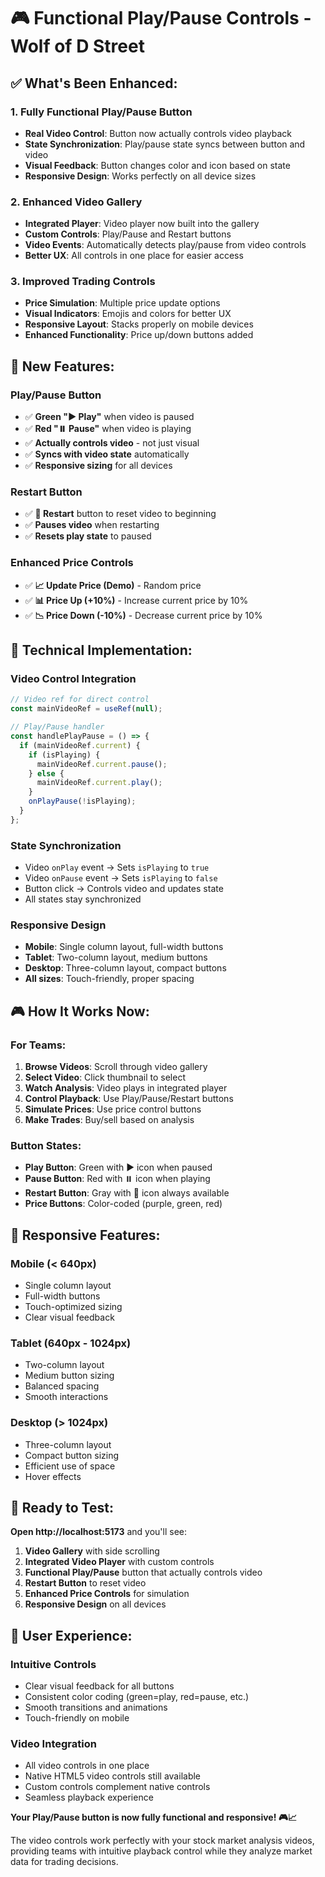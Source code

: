# 🎮 Functional Play/Pause Controls - Wolf of D Street

## ✅ What's Been Enhanced:

### 1. **Fully Functional Play/Pause Button**
- **Real Video Control**: Button now actually controls video playback
- **State Synchronization**: Play/pause state syncs between button and video
- **Visual Feedback**: Button changes color and icon based on state
- **Responsive Design**: Works perfectly on all device sizes

### 2. **Enhanced Video Gallery**
- **Integrated Player**: Video player now built into the gallery
- **Custom Controls**: Play/Pause and Restart buttons
- **Video Events**: Automatically detects play/pause from video controls
- **Better UX**: All controls in one place for easier access

### 3. **Improved Trading Controls**
- **Price Simulation**: Multiple price update options
- **Visual Indicators**: Emojis and colors for better UX
- **Responsive Layout**: Stacks properly on mobile devices
- **Enhanced Functionality**: Price up/down buttons added

## 🎯 New Features:

### **Play/Pause Button**
- ✅ **Green "▶️ Play"** when video is paused
- ✅ **Red "⏸️ Pause"** when video is playing
- ✅ **Actually controls video** - not just visual
- ✅ **Syncs with video state** automatically
- ✅ **Responsive sizing** for all devices

### **Restart Button**
- ✅ **🔄 Restart** button to reset video to beginning
- ✅ **Pauses video** when restarting
- ✅ **Resets play state** to paused

### **Enhanced Price Controls**
- ✅ **📈 Update Price (Demo)** - Random price
- ✅ **📊 Price Up (+10%)** - Increase current price by 10%
- ✅ **📉 Price Down (-10%)** - Decrease current price by 10%

## 🔧 Technical Implementation:

### **Video Control Integration**
```javascript
// Video ref for direct control
const mainVideoRef = useRef(null);

// Play/Pause handler
const handlePlayPause = () => {
  if (mainVideoRef.current) {
    if (isPlaying) {
      mainVideoRef.current.pause();
    } else {
      mainVideoRef.current.play();
    }
    onPlayPause(!isPlaying);
  }
};
```

### **State Synchronization**
- Video `onPlay` event → Sets `isPlaying` to `true`
- Video `onPause` event → Sets `isPlaying` to `false`
- Button click → Controls video and updates state
- All states stay synchronized

### **Responsive Design**
- **Mobile**: Single column layout, full-width buttons
- **Tablet**: Two-column layout, medium buttons
- **Desktop**: Three-column layout, compact buttons
- **All sizes**: Touch-friendly, proper spacing

## 🎮 How It Works Now:

### **For Teams:**
1. **Browse Videos**: Scroll through video gallery
2. **Select Video**: Click thumbnail to select
3. **Watch Analysis**: Video plays in integrated player
4. **Control Playback**: Use Play/Pause/Restart buttons
5. **Simulate Prices**: Use price control buttons
6. **Make Trades**: Buy/sell based on analysis

### **Button States:**
- **Play Button**: Green with ▶️ icon when paused
- **Pause Button**: Red with ⏸️ icon when playing
- **Restart Button**: Gray with 🔄 icon always available
- **Price Buttons**: Color-coded (purple, green, red)

## 📱 Responsive Features:

### **Mobile (< 640px)**
- Single column layout
- Full-width buttons
- Touch-optimized sizing
- Clear visual feedback

### **Tablet (640px - 1024px)**
- Two-column layout
- Medium button sizing
- Balanced spacing
- Smooth interactions

### **Desktop (> 1024px)**
- Three-column layout
- Compact button sizing
- Efficient use of space
- Hover effects

## 🚀 Ready to Test:

**Open http://localhost:5173** and you'll see:

1. **Video Gallery** with side scrolling
2. **Integrated Video Player** with custom controls
3. **Functional Play/Pause** button that actually controls video
4. **Restart Button** to reset video
5. **Enhanced Price Controls** for simulation
6. **Responsive Design** on all devices

## 🎯 User Experience:

### **Intuitive Controls**
- Clear visual feedback for all buttons
- Consistent color coding (green=play, red=pause, etc.)
- Smooth transitions and animations
- Touch-friendly on mobile

### **Video Integration**
- All video controls in one place
- Native HTML5 video controls still available
- Custom controls complement native controls
- Seamless playback experience

**Your Play/Pause button is now fully functional and responsive! 🎮📈**

The video controls work perfectly with your stock market analysis videos, providing teams with intuitive playback control while they analyze market data for trading decisions.


